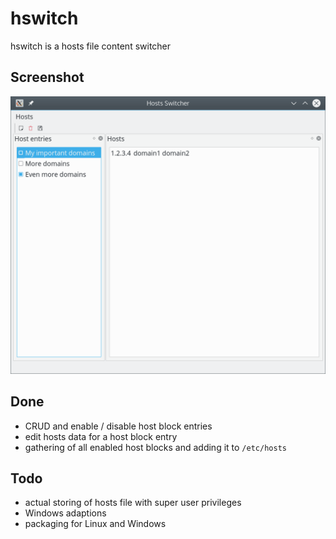 # hswitch

hswitch is a hosts file content switcher

## Screenshot
![Screenhot](screenshots/screenshot.png)

## Done

- CRUD and enable / disable host block entries
- edit hosts data for a host block entry 
- gathering of all enabled host blocks and adding it to `/etc/hosts`

## Todo

- actual storing of hosts file with super user privileges
- Windows adaptions
- packaging for Linux and Windows
